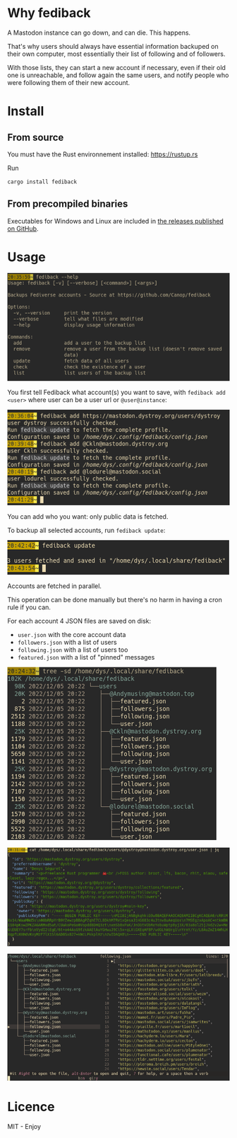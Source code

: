 
# Why fediback

A Mastodon instance can go down, and can die. This happens.

That's why users should always have essential information backuped on their own computer, most essentially their list of following and of followers.

With those lists, they can start a new account if necessary, even if their old one is unreachable, and follow again the same users, and notify people who were following them of their new account.


# Install

## From source

You must have the Rust environnement installed: https://rustup.rs

Run

```bash
cargo install fediback
```

## From precompiled binaries

Executables for Windows and Linux are included in [the releases published on GitHub](https://github.com/Canop/fediback/releases).

# Usage

![help](doc/help.png)

You first tell Fediback what account(s) you want to save, with `fediback add <user>` where user can be a user url or `@user@instance`:

![add](doc/add.png)

You can add who you want: only public data is fetched.

To backup all selected accounts, run `fediback update`:

![update](doc/update.png)

Accounts are fetched in parallel.

This operation can be done manually but there's no harm in having a cron rule if you can.

For each account 4 JSON files are saved on disk:

* `user.json` with the core account data
* `followers.json` with a list of users
* `following.json` with a list of users too
* `featured.json` with a list of "pinned" messages

![tree](doc/tree.png)

![user.json](doc/user.json.png)

![following.json](doc/following.json.png)

# Licence

MIT - Enjoy
